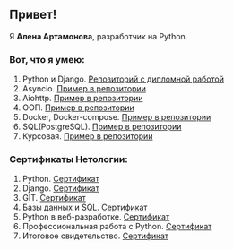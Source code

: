 ## Привет!

Я **Алена Артамонова**, разработчик на Python.

### Вот, что я умею:

1. Python и Django. [Репозиторий с дипломной работой](https://github.com/Alena4560/Netology-Diplom)
2. Asyncio. [Пример в репозитории](https://github.com/Alena4560/Asyncio-HW)
3. Aiohttp. [Пример в репозитории](https://github.com/Alena4560/Aiohttp-app)
4. ООП. [Пример в репозитории](https://github.com/Alena4560/oophomework)
5. Docker, Docker-compose. [Пример в репозитории](https://github.com/Alena4560/Django-RESTAPI-Docker)
6. SQL(PostgreSQL). [Пример в репозитории](https://github.com/Alena4560/Python-.-ORM)
7. Курсовая. [Пример в репозитории](https://github.com/Alena4560/course2/blob/master/coursework.py)
   

### Сертификаты Нетологии:
1. Python. [Сертификат](https://github.com/Alena4560/my_certificates/blob/master/%D0%9E%D1%81%D0%BD%D0%BE%D0%B2%D1%8B%20%D1%8F%D0%B7%D1%8B%D0%BA%D0%B0%20%D0%BF%D1%80%D0%BE%D0%B3%D1%80%D0%B0%D0%BC%D0%BC%D0%B8%D1%80%D0%BE%D0%B2%D0%B0%D0%BD%D0%B8%D1%8F%20Python.pdf)
2. Django. [Сертификат](https://github.com/Alena4560/my_certificates/blob/master/Django%2C%20%D1%81%D0%BE%D0%B7%D0%B4%D0%B0%D0%BD%D0%B8%D0%B5%20%D1%84%D1%83%D0%BD%D0%BA%D1%86%D0%B8%D0%BE%D0%BD%D0%B0%D0%BB%D1%8C%D0%BD%D1%8B%D1%85%20%D0%B2%D0%B5%D0%B1-%D0%BF%D1%80%D0%B8%D0%BB%D0%BE%D0%B6%D0%B5%D0%BD%D0%B8%D0%B9.pdf)
3. GIT. [Сертификат](https://github.com/Alena4560/my_certificates/blob/master/Git%20%E2%80%94%20%D1%81%D0%B8%D1%81%D1%82%D0%B5%D0%BC%D0%B0%20%D0%BA%D0%BE%D0%BD%D1%82%D1%80%D0%BE%D0%BB%D1%8F%20%D0%B2%D0%B5%D1%80%D1%81%D0%B8%D0%B9.pdf)
4. Базы данных и SQL. [Сертификат](https://github.com/Alena4560/my_certificates/blob/master/%D0%91%D0%B0%D0%B7%D1%8B%20%D0%B4%D0%B0%D0%BD%D0%BD%D1%8B%D1%85%20%D0%B4%D0%BB%D1%8F%20python-%D1%80%D0%B0%D0%B7%D1%80%D0%B0%D0%B1%D0%BE%D1%82%D1%87%D0%B8%D0%BA%D0%BE%D0%B2.pdf)
5. Python в веб-разработке. [Сертификат](https://github.com/Alena4560/my_certificates/blob/master/Python%20%D0%B2%20%D0%B2%D0%B5%D0%B1-%D1%80%D0%B0%D0%B7%D1%80%D0%B0%D0%B1%D0%BE%D1%82%D0%BA%D0%B5.pdf)
6. Профессиональная работа с Python. [Сертификат](https://github.com/Alena4560/my_certificates/blob/master/%D0%9F%D1%80%D0%BE%D1%84%D0%B5%D1%81%D1%81%D0%B8%D0%BE%D0%BD%D0%B0%D0%BB%D1%8C%D0%BD%D0%B0%D1%8F%20%D1%80%D0%B0%D0%B1%D0%BE%D1%82%D0%B0%20%D1%81%20Python.pdf)
7. Итоговое свидетельство. [Сертификат](https://github.com/Alena4560/my_certificates/blob/master/%D0%98%D1%82%D0%BE%D0%B3%D0%BE%D0%B2%D0%BE%D0%B5%20%D1%81%D0%B2%D0%B8%D0%B4%D0%B5%D1%82%D0%B5%D0%BB%D1%8C%D1%81%D1%82%D0%B2%D0%BE.pdf)


